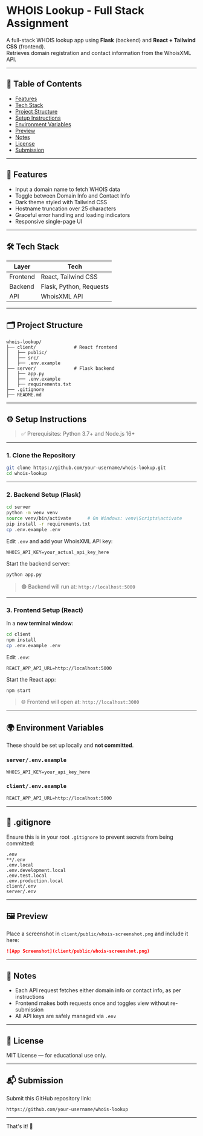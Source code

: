 # WHOIS Lookup - Full Stack Assignment

A full-stack WHOIS lookup app using **Flask** (backend) and **React + Tailwind CSS** (frontend).  
Retrieves domain registration and contact information from the WhoisXML API.

---

## 📌 Table of Contents

- [Features](#features)
- [Tech Stack](#tech-stack)
- [Project Structure](#project-structure)
- [Setup Instructions](#setup-instructions)
- [Environment Variables](#environment-variables)
- [Preview](#preview)
- [Notes](#notes)
- [License](#license)
- [Submission](#submission)

---

## 🚀 Features

- Input a domain name to fetch WHOIS data
- Toggle between Domain Info and Contact Info
- Dark theme styled with Tailwind CSS
- Hostname truncation over 25 characters
- Graceful error handling and loading indicators
- Responsive single-page UI

---

## 🛠 Tech Stack

| Layer     | Tech                 |
|-----------|----------------------|
| Frontend  | React, Tailwind CSS  |
| Backend   | Flask, Python, Requests |
| API       | WhoisXML API         |

---

## 🗂 Project Structure

```
whois-lookup/
├── client/              # React frontend
│   ├── public/
│   ├── src/
│   ├── .env.example
├── server/              # Flask backend
│   ├── app.py
│   ├── .env.example
│   ├── requirements.txt
├── .gitignore
├── README.md
```

---

## ⚙️ Setup Instructions

> ✅ Prerequisites: Python 3.7+ and Node.js 16+

---

### 1. Clone the Repository

```bash
git clone https://github.com/your-username/whois-lookup.git
cd whois-lookup
```

---

### 2. Backend Setup (Flask)

```bash
cd server
python -m venv venv
source venv/bin/activate      # On Windows: venv\Scripts\activate
pip install -r requirements.txt
cp .env.example .env
```

Edit `.env` and add your WhoisXML API key:
```env
WHOIS_API_KEY=your_actual_api_key_here
```

Start the backend server:
```bash
python app.py
```

> 🟢 Backend will run at: `http://localhost:5000`

---

### 3. Frontend Setup (React)

In a **new terminal window**:

```bash
cd client
npm install
cp .env.example .env
```

Edit `.env`:
```env
REACT_APP_API_URL=http://localhost:5000
```

Start the React app:
```bash
npm start
```

> 🌐 Frontend will open at: `http://localhost:3000`

---

## 🌍 Environment Variables

These should be set up locally and **not committed**.

### `server/.env.example`
```env
WHOIS_API_KEY=your_api_key_here
```

### `client/.env.example`
```env
REACT_APP_API_URL=http://localhost:5000
```

---

## 📁 .gitignore

Ensure this is in your root `.gitignore` to prevent secrets from being committed:

```gitignore
.env
**/.env
.env.local
.env.development.local
.env.test.local
.env.production.local
client/.env
server/.env
```

---

## 🖼 Preview

Place a screenshot in `client/public/whois-screenshot.png` and include it here:

```md
![App Screenshot](client/public/whois-screenshot.png)
```

---

## 📝 Notes

- Each API request fetches either domain info or contact info, as per instructions
- Frontend makes both requests once and toggles view without re-submission
- All API keys are safely managed via `.env`

---

## 📄 License

MIT License — for educational use only.

---

## 📬 Submission

Submit this GitHub repository link:

```
https://github.com/your-username/whois-lookup
```

---

That's it! 🎉